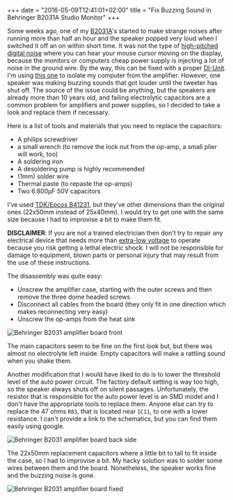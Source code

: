 +++
date = "2016-05-09T12:41:01+02:00"
title = "Fix Buzzing Sound in Behringer B2031A Studio Monitor"
+++

Some weeks ago, one of my [B2031A](http://www.music-group.com/Categories/Behringer/Loudspeaker-Systems/Studio-Monitors/B2031A/p/P0252)'s started to make strange noises after running more than half an hour and the speaker popped very loud when I switched it off an on within short time.
It was not the type of [high-pitched digital noise](https://www.youtube.com/watch?v=GbNyINuo-Uw) where you can hear your mouse cursor moving on the display, because the monitors or computers cheap power supply is injecting a lot of noise in the ground wire.
By the way, this can be fixed with a proper [DI-Unit](https://en.wikipedia.org/wiki/DI_unit). I'm using [this one](http://www.thomann.de/de/art_dti.htm) to isolate my computer from the amplifier.
However, one speaker was making buzzing sounds that got louder until the tweeter has shut off.
The source of the issue could be anything, but the speakers are already more than 10 years old, and failing electrolytic capacitors are a common problem for amplifiers and power supplies, so I decided to take a look and replace them if necessary.

Here is a list of tools and materials that you need to replace the capacitors:

- A philips screwdriver
- a small wrench (to remove the lock nut from the op-amp, a small plier will work, too)
- A soldering iron
- A desoldering pump is highly recommended
- (1mm) solder wire
- Thermal paste (to repaste the op-amps)
- Two 6.800µF 50V capacitors

I've used [TDK/Epcos B41231](https://www.buerklin.com/de/elektrolytkondensator/p/13d6024), but they've other dimensions than the original ones (22x50mm instead of 25x40mm). I would try to get one with the same size because I had to improvise a bit to make them fit.

**DISCLAIMER**: If you are not a trained electrician then don't try to repair any electrical device that needs more than [extra-low voltage](https://en.wikipedia.org/wiki/Extra-low_voltage) to operate because you risk getting a lethal electric shock.
I will not be responsible for damage to equipment, blown parts or personal injury that may result from the use of these instructions.

The disassembly was quite easy:

- Unscrew the amplifier case, starting with the outer screws and then remove the three dome headed screws
- Disconnect all cables from the board (they only fit in one direction which makes reconnecting very easy)
- Unscrew the op-amps from the heat sink

![Behringer B2031 amplifier board front](/imgs/b2031a_amp_board_front.jpg)

The main capacitors seem to be fine on the first look but, but there was almost no electrolyte left inside.
Empty capacitors will make a rattling sound when you shake them.

Another modification that I would have liked to do is to lower the threshold level of the auto power circuit.
The factory default setting is way too high, so the speaker always shuts off on silent passages.
Unfortunately, the resistor that is responsible for the auto power level is an SMD model and I don't have the appropriate tools to replace them.
Anyone else can try to replace the 47 ohms `R83`, that is located near `IC11`, to one with a lower resistance.
I can't provide a link to the schematics, but you can find them easily using google.

![Behringer B2031 amplifier board back side](/imgs/b2031a_amp_board_back.jpg)

The 22x50mm replacement capacitors where a little bit to tall to fit inside the case, so I had to improvise a bit.
My hacky solution was to solder some wires between them and the board.
Nonetheless, the speaker works fine and the buzzing noise is gone.

![Behringer B2031 amplifier board fixed](/imgs/b2031a_amp_fixed.jpg)
